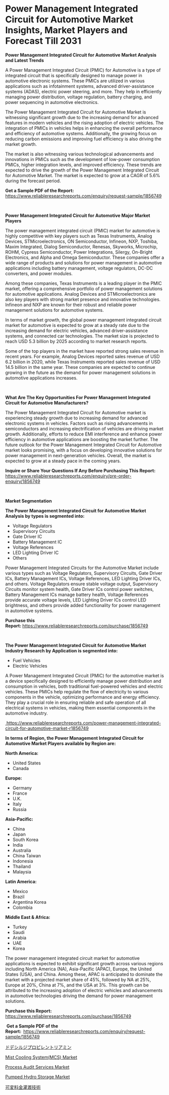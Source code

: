 <p><h1>Power Management Integrated Circuit for Automotive Market Insights, Market Players and Forecast Till 2031</h1></p><p><strong>Power Management Integrated Circuit for Automotive Market Analysis and Latest Trends</strong></p>
<p><p>A Power Management Integrated Circuit (PMIC) for Automotive is a type of integrated circuit that is specifically designed to manage power in automotive electronic systems. These PMICs are utilized in various applications such as infotainment systems, advanced driver-assistance systems (ADAS), electric power steering, and more. They help in efficiently managing power distribution, voltage regulation, battery charging, and power sequencing in automotive electronics.</p><p>The Power Management Integrated Circuit for Automotive Market is witnessing significant growth due to the increasing demand for advanced features in modern vehicles and the rising adoption of electric vehicles. The integration of PMICs in vehicles helps in enhancing the overall performance and efficiency of automotive systems. Additionally, the growing focus on reducing carbon emissions and improving fuel efficiency is also driving the market growth.</p><p>The market is also witnessing various technological advancements and innovations in PMICs such as the development of low-power consumption PMICs, higher integration levels, and improved efficiency. These trends are expected to drive the growth of the Power Management Integrated Circuit for Automotive Market. The market is expected to grow at a CAGR of 5.6% during the forecast period.</p></p>
<p><strong>Get a Sample PDF of the Report:&nbsp;</strong> <a href="https://www.reliableresearchreports.com/enquiry/request-sample/1856749">https://www.reliableresearchreports.com/enquiry/request-sample/1856749</a></p>
<p>&nbsp;</p>
<p><strong>Power Management Integrated Circuit for Automotive Major Market Players</strong></p>
<p><p>The power management integrated circuit (PMIC) market for automotive is highly competitive with key players such as Texas Instruments, Analog Devices, STMicroelectronics, ON Semiconductor, Infineon, NXP, Toshiba, Maxim Integrated, Dialog Semiconductor, Renesas, Skyworks, Microchip, ROHM, Cypress Semiconductor, Power Integrations, Silergy, On-Bright Electronics, and Alpha and Omega Semiconductor. These companies offer a wide range of products and solutions for power management in automotive applications including battery management, voltage regulators, DC-DC converters, and power modules.</p><p>Among these companies, Texas Instruments is a leading player in the PMIC market, offering a comprehensive portfolio of power management solutions for automotive applications. Analog Devices and STMicroelectronics are also key players with strong market presence and innovative technologies. Infineon and NXP are known for their robust and reliable power management solutions for automotive systems.</p><p>In terms of market growth, the global power management integrated circuit market for automotive is expected to grow at a steady rate due to the increasing demand for electric vehicles, advanced driver-assistance systems, and connected car technologies. The market size is projected to reach USD 5.3 billion by 2025 according to market research reports.</p><p>Some of the top players in the market have reported strong sales revenue in recent years. For example, Analog Devices reported sales revenue of USD 6.2 billion in 2020, while Texas Instruments reported sales revenue of USD 14.5 billion in the same year. These companies are expected to continue growing in the future as the demand for power management solutions in automotive applications increases.</p></p>
<p>&nbsp;</p>
<p><strong>What Are The Key Opportunities For Power Management Integrated Circuit for Automotive Manufacturers?</strong></p>
<p><p>The Power Management Integrated Circuit for Automotive market is experiencing steady growth due to increasing demand for advanced electronic systems in vehicles. Factors such as rising advancements in semiconductors and increasing electrification of vehicles are driving market growth. Additionally, efforts to reduce EMI interference and enhance power efficiency in automotive applications are boosting the market further. The future outlook for the Power Management Integrated Circuit for Automotive market looks promising, with a focus on developing innovative solutions for power management in next-generation vehicles. Overall, the market is expected to grow at a steady pace in the coming years.</p></p>
<p><strong>Inquire or Share Your Questions If Any Before Purchasing This Report:</strong> <a href="https://www.reliableresearchreports.com/enquiry/pre-order-enquiry/1856749">https://www.reliableresearchreports.com/enquiry/pre-order-enquiry/1856749</a></p>
<p>&nbsp;</p>
<p><strong>Market Segmentation</strong></p>
<p><strong>The Power Management Integrated Circuit for Automotive Market Analysis by types is segmented into:</strong></p>
<p><ul><li>Voltage Regulators</li><li>Supervisory Circuits</li><li>Gate Driver IC</li><li>Battery Management IC</li><li>Voltage References</li><li>LED Lighting Driver IC</li><li>Others</li></ul></p>
<p><p>Power Management Integrated Circuits for the Automotive Market include various types such as Voltage Regulators, Supervisory Circuits, Gate Driver ICs, Battery Management ICs, Voltage References, LED Lighting Driver ICs, and others. Voltage Regulators ensure stable voltage output, Supervisory Circuits monitor system health, Gate Driver ICs control power switches, Battery Management ICs manage battery health, Voltage References provide accurate voltage levels, LED Lighting Driver ICs control LED brightness, and others provide added functionality for power management in automotive systems.</p></p>
<p><strong>Purchase this Report:&nbsp;</strong><a href="https://www.reliableresearchreports.com/purchase/1856749">https://www.reliableresearchreports.com/purchase/1856749</a></p>
<p>&nbsp;</p>
<p><strong>The Power Management Integrated Circuit for Automotive Market Industry Research by Application is segmented into:</strong></p>
<p><ul><li>Fuel Vehicles</li><li>Electric Vehicles</li></ul></p>
<p><p>A Power Management Integrated Circuit (PMIC) for the automotive market is a device specifically designed to efficiently manage power distribution and consumption in vehicles, both traditional fuel-powered vehicles and electric vehicles. These PMICs help regulate the flow of electricity to various components in the vehicle, optimizing performance and energy efficiency. They play a crucial role in ensuring reliable and safe operation of all electrical systems in vehicles, making them essential components in the automotive industry.</p></p>
<p><a href="https://www.reliableresearchreports.com/power-management-integrated-circuit-for-automotive-market-r1856749">&nbsp;https://www.reliableresearchreports.com/power-management-integrated-circuit-for-automotive-market-r1856749</a></p>
<p><strong>In terms of Region, the Power Management Integrated Circuit for Automotive Market Players available by Region are:</strong></p>
<p>
    <p> <strong> North America: </strong>
        <ul>
            <li>United States</li>
            <li>Canada</li>
        </ul>
        </p> 
    <p> <strong> Europe: </strong>
        <ul>
            <li>Germany</li>
            <li>France</li>
            <li>U.K.</li>
            <li>Italy</li>
            <li>Russia</li>
        </ul>
        </p> 
    <p> <strong> Asia-Pacific: </strong>
        <ul>
            <li>China</li>
            <li>Japan</li>
            <li>South Korea</li>
            <li>India</li>
            <li>Australia</li>
            <li>China Taiwan</li>
            <li>Indonesia</li>
            <li>Thailand</li>
            <li>Malaysia</li>
        </ul>
        </p> 
    <p> <strong> Latin America: </strong>
        <ul>
            <li>Mexico</li>
            <li>Brazil</li>
            <li>Argentina Korea</li>
            <li>Colombia</li>
        </ul>
        </p> 
    <p> <strong> Middle East & Africa: </strong>
        <ul>
            <li>Turkey</li>
            <li>Saudi</li>
            <li>Arabia</li>
            <li>UAE</li>
            <li>Korea</li>
        </ul>
    </p>
    </p>
<p><p>The power management integrated circuit market for automotive applications is expected to exhibit significant growth across various regions including North America (NA), Asia-Pacific (APAC), Europe, the United States (USA), and China. Among these, APAC is anticipated to dominate the market with a projected market share of 45%, followed by NA at 25%, Europe at 20%, China at 7%, and the USA at 3%. This growth can be attributed to the increasing adoption of electric vehicles and advancements in automotive technologies driving the demand for power management solutions.</p></p>
<p><strong>Purchase this Report: </strong><a href="https://www.reliableresearchreports.com/purchase/1856749">https://www.reliableresearchreports.com/purchase/1856749</a></p>
<p>&nbsp;<strong>Get a Sample PDF of the Report:&nbsp;&nbsp;</strong><a href="https://www.reliableresearchreports.com/enquiry/request-sample/1856749">https://www.reliableresearchreports.com/enquiry/request-sample/1856749</a></p>
<p><strong></strong></p>
<p><p><a href="https://github.com/Fatimaklein1/Market-Research-Report-List-1/blob/main/522759165321.md">ドデシルジプロピレントリアミン</a></p><p><a href="https://github.com/vimar16th/Market-Research-Report-List-4/blob/main/mist-cooling-systemmcs-market.md">Mist Cooling System(MCS) Market</a></p><p><a href="https://www.linkedin.com/pulse/process-audit-services-market-key-successful-business-strategy-kkf5c">Process Audit Services Market</a></p><p><a href="https://www.linkedin.com/pulse/pumped-hydro-storage-market-analysis-sze-forecasted-oe6bc">Pumped Hydro Storage Market</a></p><p><a href="https://github.com/CloydAbbott2023/Market-Research-Report-List-1/blob/main/206892865320.md">可変料金灌漑技術</a></p></p>